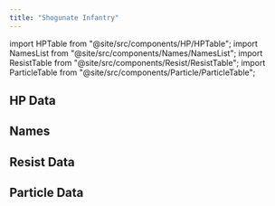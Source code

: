```yaml
---
title: "Shogunate Infantry"
---
```


import HPTable from "@site/src/components/HP/HPTable";
import NamesList from "@site/src/components/Names/NamesList";
import ResistTable from "@site/src/components/Resist/ResistTable";
import ParticleTable from "@site/src/components/Particle/ParticleTable";

## HP Data

<HPTable item_key="shogunateinfantry" data_src="enemy" />

## Names

<NamesList item_key="shogunateinfantry" data_src="enemy" />

## Resist Data

<ResistTable item_key="shogunateinfantry" data_src="enemy" />

## Particle Data

<ParticleTable item_key="shogunateinfantry" data_src="enemy" />